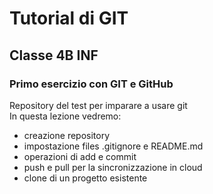 # Tutorial di GIT
## Classe 4B INF
### Primo esercizio con GIT e GitHub
 Repository del test per imparare a usare git \
 In questa lezione vedremo:
 - creazione repository
 - impostazione files .gitignore e README.md
 - operazioni di add e commit
 - push e pull per la sincronizzazione in cloud
 - clone di un progetto esistente

